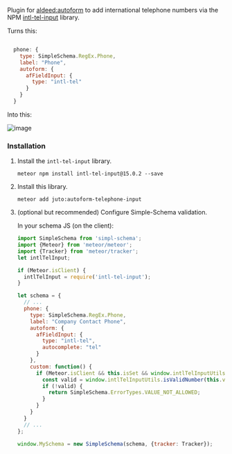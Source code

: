 Plugin for [aldeed:autoform](https://github.com/aldeed/meteor-autoform) to add international telephone numbers 
via the NPM [intl-tel-input](https://www.npmjs.com/package/intl-tel-input) library.

Turns this:

```js

  phone: {
    type: SimpleSchema.RegEx.Phone,
    label: "Phone",
    autoform: {
      afFieldInput: {
        type: "intl-tel"
      }
    }
  }

```

Into this:

![image](https://raw.github.com/jackocnr/intl-tel-input/master/screenshots/vanilla.png)

### Installation

1. Install the `intl-tel-input` library.

    ```
    meteor npm install intl-tel-input@15.0.2 --save
    ```

2. Install this library.

    ```
    meteor add juto:autoform-telephone-input
    ```

3. (optional but recommended) Configure Simple-Schema validation.

    In your schema JS (on the client):
    
    ```js
    import SimpleSchema from 'simpl-schema';
    import {Meteor} from 'meteor/meteor';
    import {Tracker} from 'meteor/tracker';
    let intlTelInput;
    
    if (Meteor.isClient) {
      intlTelInput = require('intl-tel-input');
    }

    let schema = {
      // ...
      phone: {
        type: SimpleSchema.RegEx.Phone,
        label: "Company Contact Phone",
        autoform: {
          afFieldInput: {
            type: "intl-tel",
            autocomplete: "tel"
          }
        },
        custom: function() {
          if (Meteor.isClient && this.isSet && window.intlTelInputUtils) {
            const valid = window.intlTelInputUtils.isValidNumber(this.value);
            if (!valid) {
              return SimpleSchema.ErrorTypes.VALUE_NOT_ALLOWED;
            }
          } 
        }
      }
      // ...
    };
 
    window.MySchema = new SimpleSchema(schema, {tracker: Tracker});
    ```
